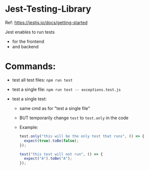 # Jest-Testing-Library

Ref: https://jestjs.io/docs/getting-started

Jest enables to run tests

- for the frontend
- and backend

# Commands:

- test all test files: `npm run test`
- test a single file: `npm run test -- exceptions.test.js`
- test a single test:

  - same cmd as for "test a single file"
  - BUT temporarily change `test` to `test.only` in the code
  - Example:

    ```javascript
    test.only("this will be the only test that runs", () => {
      expect(true).toBe(false);
    });

    test("this test will not run", () => {
      expect("A").toBe("A");
    });
    ```
